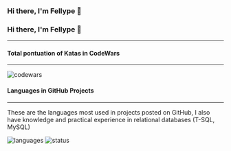 ### Hi there, I'm Fellype 👋

<div>
    <h3>Hi there, I'm Fellype 👋</h3>
    <hr />
    <h4>Total pontuation of Katas in CodeWars</h4>
    <hr />
    <img
    src="https://www.codewars.com/users/Fellype.Queiroz/badges/large"
    alt="codewars"
    />
    <h4>Languages in GitHub Projects</h4>
    <hr />
    <p>
    These are the languages most used in projects posted on GitHub, I also
    have knowledge and practical experience in relational databases (T-SQL,
    MySQL)
    </p>
    <div>
    <img
        src="https://github-readme-stats.vercel.app/api/top-langs/?username=fellypeq&theme=dark"
        alt="languages"
    />
    <img
        src="https://github-readme-stats.vercel.app/api?username=fellypeq&show_icons=true&theme=dark"
        alt="status"
    />
    </div>
</div>
<!--
**FellypeQ/fellypeq** is a ✨ _special_ ✨ repository because its `README.md` (this file) appears on your GitHub profile.

Here are some ideas to get you started:

- 🔭 I’m currently working on ...
- 🌱 I’m currently learning ...
- 👯 I’m looking to collaborate on ...
- 🤔 I’m looking for help with ...
- 💬 Ask me about ...
- 📫 How to reach me: ...
- 😄 Pronouns: ...
- ⚡ Fun fact: ...
  -->
